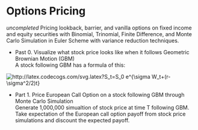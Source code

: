 # Options Pricing
*uncompleted*
Pricing lookback, barrier, and vanilla options on fixed income and equity securities with Binomial, Trinomial, Finite Difference, and Monte Carlo Simulation in Euler Scheme with variance reduction techniques.

* Past 0. Visualize what stock price looks like when it follows Geometric Brownian Motion (GBM)  
A stock following GBM has a formula of this: 
<img src="http://latex.codecogs.com/svg.latex?S_t=S_0&space;e^{\sigma&space;W_t&plus;(r-\sigma^2/2)t}" title="http://latex.codecogs.com/svg.latex?S_t=S_0 e^{\sigma W_t+(r-\sigma^2/2)t}" />

* Part 1. Price European Call Option on a stock following GBM through Monte Carlo Simulation   
Generate 1,000,000 simualtion of stock price at time T following GBM. Take expectation of the European call option payoff from stock price simulations and discount the expected payoff.



